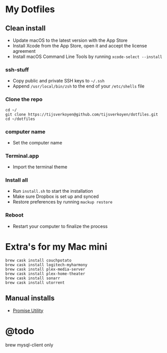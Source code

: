 # My Dotfiles

## Clean install

* Update macOS to the latest version with the App Store
* Install Xcode from the App Store, open it and accept the license agreement
* Install macOS Command Line Tools by running `xcode-select --install`

### ssh-stuff

* Copy public and private SSH keys to `~/.ssh`
* Append `/usr/local/bin/zsh` to the end of your `/etc/shells` file

### Clone the repo

    cd ~/ 
    git clone https://tijsverkoyen@github.com/tijsverkoyen/dotfiles.git
    cd ~/dotfiles

### computer name

* Set the computer name

### Terminal.app

* Import the terminal theme

### Install all

* Run `install.sh` to start the installation
* Make sure Dropbox is set up and synced
* Restore preferences by running `mackup restore`

### Reboot

* Restart your computer to finalize the process



# Extra's for my Mac mini

    brew cask install couchpotato
    brew cask install logitech-myharmony
    brew cask install plex-media-server
    brew cask install plex-home-theater
    brew cask install sonarr
    brew cask install utorrent


## Manual installs

* [Promise Utility](http://www.promise.com/us/Support)


# @todo

brew mysql-client only
